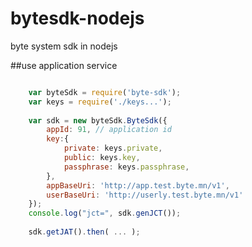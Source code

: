 # bytesdk-nodejs
byte system sdk in nodejs


##use application service

```javascript

    var byteSdk = require('byte-sdk');
    var keys = require('./keys...');
    
    var sdk = new byteSdk.ByteSdk({
        appId: 91, // application id
        key:{
            private: keys.private, 
            public: keys.key,
            passphrase: keys.passphrase,
        },
        appBaseUri: 'http://app.test.byte.mn/v1',
        userBaseUri: 'http://userly.test.byte.mn/v1'
    });
    console.log("jct=", sdk.genJCT());
    
    sdk.getJAT().then( ... );    
    
    
```
